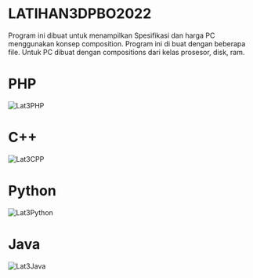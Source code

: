 # LATIHAN3DPBO2022

Program ini dibuat untuk menampilkan Spesifikasi dan harga PC menggunakan konsep composition. Program ini di buat dengan beberapa file. Untuk PC dibuat dengan compositions dari kelas prosesor, disk, ram.

# PHP
![Lat3PHP](https://user-images.githubusercontent.com/99606152/155888224-a680d3f9-f4d9-4384-9c37-df3b52529374.png)

# C++
![Lat3CPP](https://user-images.githubusercontent.com/99606152/155888231-90ffe442-d364-409b-bb92-725199b4c024.png)

# Python
![Lat3Python](https://user-images.githubusercontent.com/99606152/155888240-1d1e0b46-7acf-400d-a0a7-09bcc6cf2c23.png)

# Java
![Lat3Java](https://user-images.githubusercontent.com/99606152/155888249-7c64c35b-e9ad-466b-8fd0-555142c2c526.png)
